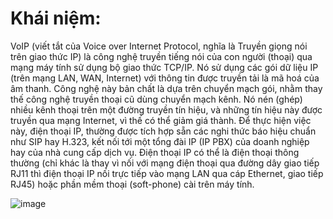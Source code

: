 <h1>Khái niệm:</h1>
  VoIP (viết tắt của Voice over Internet Protocol, nghĩa là Truyền giọng nói trên giao thức IP) là công nghệ truyền tiếng nói của con người (thoại) qua mạng máy tính sử dụng bộ giao thức TCP/IP. Nó sử dụng các gói dữ liệu IP (trên mạng LAN, WAN, Internet) với thông tin được truyền tải là mã hoá của âm thanh.
  Công nghệ này bản chất là dựa trên chuyển mạch gói, nhằm thay thế công nghệ truyền thoại cũ dùng chuyển mạch kênh. Nó nén (ghép) nhiều kênh thoại trên một đường truyền tín hiệu, và những tín hiệu này được truyền qua mạng Internet, vì thế có thể giảm giá thành.
  Để thực hiện việc này, điện thoại IP, thường được tích hợp sẵn các nghi thức báo hiệu chuẩn như SIP hay H.323, kết nối tới một tổng đài IP (IP PBX) của doanh nghiệp hay của nhà cung cấp dịch vụ. Điện thoại IP có thể là điện thoại thông thường (chỉ khác là thay vì nối với mạng điện thoại qua đường dây giao tiếp RJ11 thì điện thoại IP nối trực tiếp vào mạng LAN qua cáp Ethernet, giao tiếp RJ45) hoặc phần mềm thoại (soft-phone) cài trên máy tính.

![image](https://user-images.githubusercontent.com/69178270/136513707-26edc1ca-e7c3-4fbd-af15-22d42f99e7a5.png)
